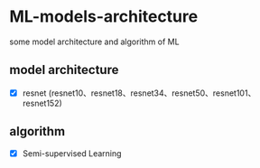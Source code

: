 # ML-models-architecture
some model architecture and algorithm of ML

## model architecture
- [x] resnet (resnet10、resnet18、resnet34、resnet50、resnet101、resnet152)

## algorithm
- [x] Semi-supervised Learning
